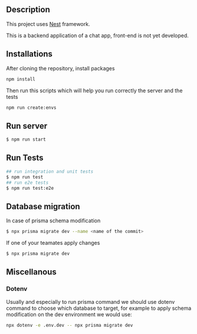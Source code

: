 ## Description

This project uses [Nest](https://github.com/nestjs/nest) framework.

This is a backend application of a chat app, front-end is not yet developed.

## Installations

After cloning the repository, install packages

```bash
npm install
```

Then run this scripts which will help you run correctly the server and the tests

```bash
npm run create:envs
```

## Run server

```bash
$ npm run start
```

## Run Tests

```bash
## run integration and unit tests
$ npm run test
## run e2e tests
$ npm run test:e2e
```

## Database migration

In case of prisma schema modification 

```bash
$ npx prisma migrate dev --name <name of the commit>
```

If one of your teamates apply changes

```bash
$ npx prisma migrate dev
```

## Miscellanous

### Dotenv

Usually and especially to run prisma command we should use dotenv command to choose which database to target, for example to apply schema modification on the dev environment we would use:

```bash
npx dotenv -e .env.dev -- npx prisma migrate dev
```
